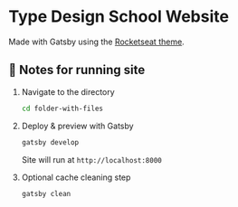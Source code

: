 # Type Design School Website

Made with Gatsby using the [Rocketseat theme](https://github.com/Rocketseat/gatsby-themes/tree/main/%40rocketseat/gatsby-theme-docs).


## 📄 Notes for running site

1. Navigate to the directory

   ```sh
   cd folder-with-files
   ```

2. Deploy & preview with Gatsby

   ```sh
   gatsby develop
   ```
   
   Site will run at `http://localhost:8000`

3. Optional cache cleaning step

   ```sh
   gatsby clean
   ```
  